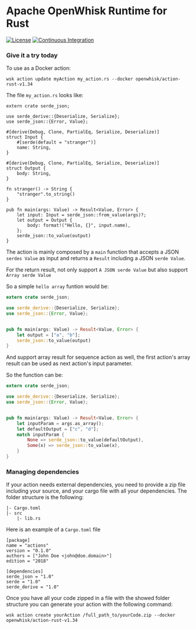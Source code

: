 <!--
#
# Licensed to the Apache Software Foundation (ASF) under one or more
# contributor license agreements.  See the NOTICE file distributed with
# this work for additional information regarding copyright ownership.
# The ASF licenses this file to You under the Apache License, Version 2.0
# (the "License"); you may not use this file except in compliance with
# the License.  You may obtain a copy of the License at
#
#     http://www.apache.org/licenses/LICENSE-2.0
#
# Unless required by applicable law or agreed to in writing, software
# distributed under the License is distributed on an "AS IS" BASIS,
# WITHOUT WARRANTIES OR CONDITIONS OF ANY KIND, either express or implied.
# See the License for the specific language governing permissions and
# limitations under the License.
#
-->
# Apache OpenWhisk Runtime for Rust

[![License](https://img.shields.io/badge/license-Apache--2.0-blue.svg)](http://www.apache.org/licenses/LICENSE-2.0)
[![Continuous Integration](https://github.com/apache/openwhisk-runtime-rust/actions/workflows/ci.yaml/badge.svg)](https://github.com/apache/openwhisk-runtime-rust/actions/workflows/ci.yaml)

### Give it a try today
To use as a Docker action:

```
wsk action update myAction my_action.rs --docker openwhisk/action-rust-v1.34
```

The file `my_action.rs` looks like:

```
extern crate serde_json;

use serde_derive::{Deserialize, Serialize};
use serde_json::{Error, Value};

#[derive(Debug, Clone, PartialEq, Serialize, Deserialize)]
struct Input {
    #[serde(default = "stranger")]
    name: String,
}

#[derive(Debug, Clone, PartialEq, Serialize, Deserialize)]
struct Output {
    body: String,
}

fn stranger() -> String {
    "stranger".to_string()
}

pub fn main(args: Value) -> Result<Value, Error> {
    let input: Input = serde_json::from_value(args)?;
    let output = Output {
        body: format!("Hello, {}", input.name),
    };
    serde_json::to_value(output)
}
```

The action is mainly composed by a `main` function that accepts a JSON `serdes Value` as input and returns a `Result` including a JSON `serde Value`.

For the return result, not only support `A JSON serde Value` but also support `Array serde Value`

So a simple `hello array` funtion would be:

```rust
extern crate serde_json;

use serde_derive::{Deserialize, Serialize};
use serde_json::{Error, Value};


pub fn main(args: Value) -> Result<Value, Error> {
    let output = ["a", "b"];
    serde_json::to_value(output)
}
```

And support array result for sequence action as well, the first action's array result can be used as next action's input parameter.

So the function can be:

```rust
extern crate serde_json;

use serde_derive::{Deserialize, Serialize};
use serde_json::{Error, Value};


pub fn main(args: Value) -> Result<Value, Error> {
    let inputParam = args.as_array();
    let defaultOutput = ["c", "d"];
    match inputParam {
        None => serde_json::to_value(defaultOutput),
        Some(x) => serde_json::to_value(x),
    }
}
```
### Managing dependencies

If your action needs external dependencies, you need to provide a zip file including your source, and your cargo file with all your dependencies. The folder structure is the following:
```
|- Cargo.toml
|- src
    |- lib.rs
```
Here is an example of a `Cargo.toml` file
```
[package]
name = "actions"
version = "0.1.0"
authors = ["John Doe <john@doe.domain>"]
edition = "2018"

[dependencies]
serde_json = "1.0"
serde = "1.0"
serde_derive = "1.0"
```
Once you have all your code zipped in a file with the showed folder structure you can generate your action with the following command:
```
wsk action create yourAction /full_path_to/yourCode.zip --docker openwhisk/action-rust-v1.34
```
